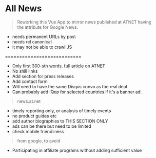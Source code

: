 # All News

> Reworking this Vue App to mirror news published at ATNET having the attribute for Google News.

* needs permanent URLs by post
* needs rel canonical
* it may not be able to crawl JS


===========================

* Only first 300-sth words, full article on ATNET
* No shill links
* Add section for press releases
* Add contact form
* Will need to have the same Disqus convo as the real deal
* Can probably add IQop for selected countries if it's a banner ad.

> news.at.net

* timely reporting only, or analysis of timely events
* no product guides etc
* add author biographies to THIS SECTION ONLY
* ads can be there but need to be limited
* check mobile friendliness

> from google, to avoid

* Participating in affiliate programs without adding sufficient value
